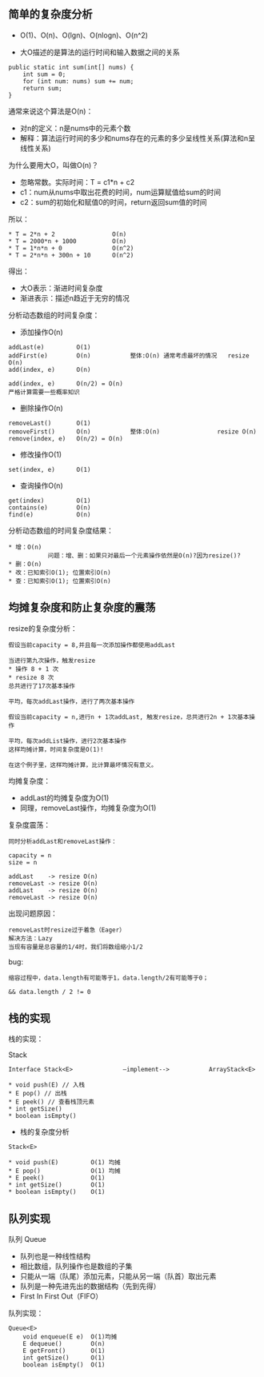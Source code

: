 ## 简单的复杂度分析


* O(1)、O(n)、O(lgn)、O(nlogn)、O(n^2)

* 大O描述的是算法的运行时间和输入数据之间的关系

```
public static int sum(int[] nums) {
    int sum = 0;
    for (int num: nums) sum += num;
    return sum;
}
```

通常来说这个算法是O(n)：

* 对n的定义：n是nums中的元素个数
* 解释：算法运行时间的多少和nums存在的元素的多少呈线性关系(算法和n呈线性关系)

为什么要用大O，叫做O(n)？

* 忽略常数。实际时间：T = c1*n + c2
* c1：num从nums中取出花费的时间，num运算赋值给sum的时间
* c2：sum的初始化和赋值0的时间，return返回sum值的时间

所以：

```
* T = 2*n + 2                O(n)
* T = 2000*n + 1000          O(n)
* T = 1*n*n + 0              O(n^2)
* T = 2*n*n + 300n + 10      O(n^2)
```

得出：

* 大O表示：渐进时间复杂度
* 渐进表示：描述n趋近于无穷的情况


分析动态数组的时间复杂度：

* 添加操作O(n)

```
addLast(e)         O(1)
addFirst(e)        O(n)           整体:O(n) 通常考虑最坏的情况   resize O(n)
add(index, e)      O(n)
```
```
add(index, e)      O(n/2) = O(n)
严格计算需要一些概率知识
```

* 删除操作O(n)

```
removeLast()       O(1)
removeFirst()      O(n)           整体:O(n)                resize O(n)
remove(index, e)   O(n/2) = O(n)
```

* 修改操作O(1)

```
set(index, e)      O(1)
```

* 查询操作O(n)

```
get(index)         O(1)
contains(e)        O(n)
find(e)            O(n)
```

分析动态数组的时间复杂度结果：

```
* 增：O(n)
           问题：增、删：如果只对最后一个元素操作依然是O(n)?因为resize()?
* 删：O(n)
* 改：已知索引O(1); 位置索引O(n)
* 查：已知索引O(1); 位置索引O(n)
```

## 均摊复杂度和防止复杂度的震荡

resize的复杂度分析：

```
假设当前capacity = 8,并且每一次添加操作都使用addLast

当进行第九次操作，触发resize
* 操作 8 + 1 次
* resize 8 次
总共进行了17次基本操作

平均，每次addLast操作，进行了两次基本操作
```
```
假设当前capacity = n,进行n + 1次addLast, 触发resize，总共进行2n + 1次基本操作
```
```
平均，每次addList操作，进行2次基本操作
这样均摊计算，时间复杂度是O(1)!
```
```
在这个例子里，这样均摊计算，比计算最坏情况有意义。
```
均摊复杂度：

* addLast的均摊复杂度为O(1)
* 同理，removeLast操作，均摊复杂度为O(1)

复杂度震荡：

```
同时分析addLast和removeLast操作：

capacity = n 
size = n

addLast    -> resize O(n)
removeLast -> resize O(n)
addLast    -> resize O(n)
removeLast -> resize O(n)
```

出现问题原因：

```
removeLast时resize过于着急（Eager）
解决方法：Lazy
当现有容量是总容量的1/4时，我们将数组缩小1/2
```

bug:

```
缩容过程中，data.length有可能等于1，data.length/2有可能等于0；

&& data.length / 2 != 0
```

## 栈的实现

栈的实现：

Stack<E>
    
```
Interface Stack<E>              —implement-->           ArrayStack<E>
    
* void push(E) // 入栈
* E pop() // 出栈
* E peek() // 查看栈顶元素       
* int getSize()
* boolean isEmpty()
```

* 栈的复杂度分析

```
Stack<E>
    
* void push(E)         O(1) 均摊
* E pop()              O(1) 均摊
* E peek()             O(1)
* int getSize()        O(1)
* boolean isEmpty()    O(1)
```

## 队列实现

队列 Queue

* 队列也是一种线性结构
* 相比数组，队列操作也是数组的子集
* 只能从一端（队尾）添加元素，只能从另一端（队首）取出元素
* 队列是一种先进先出的数据结构（先到先得）
* First In First Out（FIFO）

队列实现：

```
Queue<E>
    void enqueue(E e)  O(1)均摊
    E dequeue()        O(n)
    E getFront()       O(1)
    int getSize()      O(1)
    boolean isEmpty()  O(1)
```